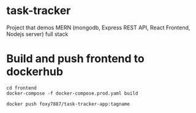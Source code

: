 # task-tracker
Project that demos MERN (mongodb, Express REST API, React Frontend, Nodejs server) full stack 


# Build and push frontend to dockerhub
```
cd frontend
docker-compose -f docker-compose.prod.yaml build

docker push foxy7887/task-tracker-app:tagname
```